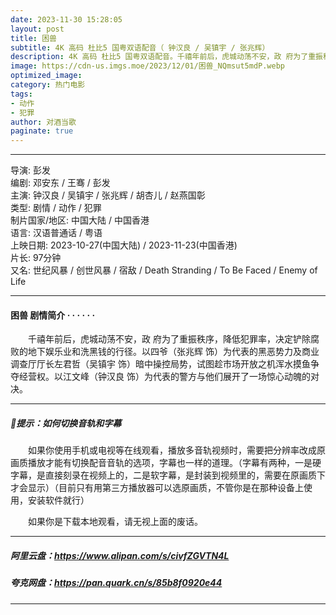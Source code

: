 ```yaml
---
date: 2023-11-30 15:28:05
layout: post
title: 困兽
subtitle: 4K 高码 杜比5 国粤双语配音（ 钟汉良 / 吴镇宇 / 张兆辉﻿）
description: 4K 高码 杜比5 国粤双语配音。千禧年前后，虎城动荡不安，政 府为了重振秩序，降低犯罪率，决定铲除腐败的地下娱乐业和洗黑钱的行径。以四爷为代表的黑恶势力及商业调查厅厅长左君哲暗中操控局势，试图趁市场开放之机浑水摸鱼争夺经营权...
image: https://cdn-us.imgs.moe/2023/12/01/困兽_NQmsut5mdP.webp
optimized_image: 
category: 热门电影
tags:
- 动作
- 犯罪
author: 对酒当歌
paginate: true
---
```


---

导演: 彭发  
编剧: 邓安东 / 王骞 / 彭发  
主演: 钟汉良 / 吴镇宇 / 张兆辉 / 胡杏儿 / 赵燕国彰  
类型: 剧情 / 动作 / 犯罪  
制片国家/地区: 中国大陆 / 中国香港  
语言: 汉语普通话 / 粤语  
上映日期: 2023-10-27(中国大陆) / 2023-11-23(中国香港)  
片长: 97分钟  
又名: 世纪风暴 / 创世风暴 / 宿敌 / Death Stranding / To Be Faced / Enemy of Life  

---

#### 困兽 剧情简介 · · · · · ·

　　千禧年前后，虎城动荡不安，政 府为了重振秩序，降低犯罪率，决定铲除腐败的地下娱乐业和洗黑钱的行径。以四爷（张兆辉 饰）为代表的黑恶势力及商业调查厅厅长左君哲（吴镇宇 饰）暗中操控局势，试图趁市场开放之机浑水摸鱼争夺经营权。以江文峰（钟汉良 饰）为代表的警方与他们展开了一场惊心动魄的对决。

---

##### 🔔提示：如何切换音轨和字幕

　　如果你使用手机或电视等在线观看，播放多音轨视频时，需要把分辨率改成原画质播放才能有切换配音音轨的选项，字幕也一样的道理。（字幕有两种，一是硬字幕，是直接刻录在视频上的，二是软字幕，是封装到视频里的，需要在原画质下才会显示）（目前只有用第三方播放器可以选原画质，不管你是在那种设备上使用，安装软件就行）

　　如果你是下载本地观看，请无视上面的废话。

---

##### 阿里云盘：<https://www.alipan.com/s/civfZGVTN4L>

##### 夸克网盘：<https://pan.quark.cn/s/85b8f0920e44>

---
